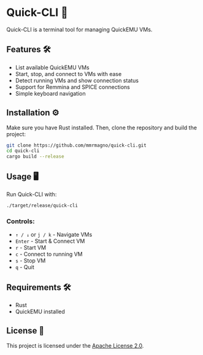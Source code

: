 # Quick-CLI 🚀

Quick-CLI is a terminal tool for managing QuickEMU VMs.

## Features 🛠️
- List available QuickEMU VMs
- Start, stop, and connect to VMs with ease
- Detect running VMs and show connection status
- Support for Remmina and SPICE connections
- Simple keyboard navigation

## Installation ⚙️
Make sure you have Rust installed. Then, clone the repository and build the project:

```sh
git clone https://github.com/mmrmagno/quick-cli.git
cd quick-cli
cargo build --release
```

## Usage 🖥️
Run Quick-CLI with:

```sh
./target/release/quick-cli
```

### Controls:
- `↑ / ↓` or `j / k` - Navigate VMs
- `Enter` - Start & Connect VM
- `r` - Start VM
- `c` - Connect to running VM
- `s` - Stop VM
- `q` - Quit

## Requirements 🛠️
- Rust
- QuickEMU installed

## License 📝
This project is licensed under the [Apache License 2.0](LICENSE).
